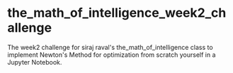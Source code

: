 # the_math_of_intelligence_week2_challenge
The week2 challenge for siraj raval's the_math_of_intelligence class to implement Newton's Method for optimization from scratch yourself in a Jupyter Notebook.
